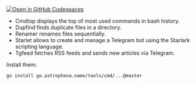 [![Open in GitHub Codespaces](https://github.com/codespaces/badge.svg)](https://codespaces.new/astrophena/tools?quickstart=1)

- Cmdtop displays the top of most used commands in bash history.
- Dupfind finds duplicate files in a directory.
- Renamer renames files sequentially.
- Starlet allows to create and manage a Telegram bot using the Starlark scripting language.
- Tgfeed fetches RSS feeds and sends new articles via Telegram.

Install them:

```sh
go install go.astrophena.name/tools/cmd/...@master
```
